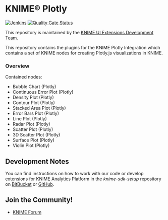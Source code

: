 # KNIME® Plotly

[![Jenkins](https://jenkins.knime.com/buildStatus/icon?job=knime-plotly%2Fmaster)](https://jenkins.knime.com/job/knime-plotly/job/master/)
[![Quality Gate Status](https://sonarcloud.io/api/project_badges/measure?project=KNIME_knime-plotly&metric=alert_status)](https://sonarcloud.io/summary/new_code?id=KNIME_knime-plotly)

This repository is maintained by the [KNIME UI Extensions Development Team](mailto:team-ui-extensions@knime.com).

This repository contains the plugins for the KNIME Plotly Integration which contains a set of KNIME nodes for creating Plotly.js visualizations in KNIME.

### Overview
Contained nodes:

* Bubble Chart (Plotly)
* Continuous Error Plot (Plotly)
* Density Plot (Plotly)
* Contour Plot (Plotly)
* Stacked Area Plot (Plotly)
* Error Bars Plot (Plotly)
* Line Plot (Plotly)
* Radar Plot (Plotly)
* Scatter Plot (Plotly)
* 3D Scatter Plot (Plotly)
* Surface Plot (Plotly)
* Violin Plot (Plotly)

## Development Notes

You can find instructions on how to work with our code or develop extensions for KNIME Analytics Platform in the _knime-sdk-setup_ repository on [BitBucket](https://bitbucket.org/KNIME/knime-sdk-setup) or [GitHub](http://github.com/knime/knime-sdk-setup).

## Join the Community!

* [KNIME Forum](https://tech.knime.org/forum)
